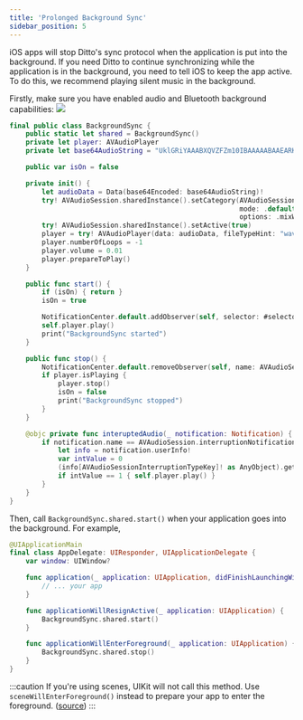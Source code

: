 ```yaml
---
title: 'Prolonged Background Sync'
sidebar_position: 5
---
```


iOS apps will stop Ditto's sync protocol when the application is put into the
background. If you need Ditto to continue synchronizing while the application is
in the background, you need to tell iOS to keep the app active. To do this, we
recommend playing silent music in the background.

Firstly, make sure you have enabled audio and Bluetooth background capabilities:
![](./background_capabilities.png)

```swift
final public class BackgroundSync {
    public static let shared = BackgroundSync()
    private let player: AVAudioPlayer
    private let base64AudioString = "UklGRiYAAABXQVZFZm10IBAAAAABAAEARKwAAIhYAQACABAAZGF0YQIAAAD8/w=="

    public var isOn = false

    private init() {
        let audioData = Data(base64Encoded: base64AudioString)!
        try! AVAudioSession.sharedInstance().setCategory(AVAudioSession.Category.playback,
                                                         mode: .default,
                                                         options: .mixWithOthers)
        try! AVAudioSession.sharedInstance().setActive(true)
        player = try! AVAudioPlayer(data: audioData, fileTypeHint: "wav")
        player.numberOfLoops = -1
        player.volume = 0.01
        player.prepareToPlay()
    }

    public func start() {
        if (isOn) { return }
        isOn = true

        NotificationCenter.default.addObserver(self, selector: #selector(interuptedAudio), name: AVAudioSession.interruptionNotification, object: AVAudioSession.sharedInstance())
        self.player.play()
        print("BackgroundSync started")
    }

    public func stop() {
        NotificationCenter.default.removeObserver(self, name: AVAudioSession.interruptionNotification, object: nil)
        if player.isPlaying {
            player.stop()
            isOn = false
            print("BackgroundSync stopped")
        }
    }

    @objc private func interuptedAudio(_ notification: Notification) {
        if notification.name == AVAudioSession.interruptionNotification && notification.userInfo != nil {
            let info = notification.userInfo!
            var intValue = 0
            (info[AVAudioSessionInterruptionTypeKey]! as AnyObject).getValue(&intValue)
            if intValue == 1 { self.player.play() }
        }
    }
}
```

Then, call ```BackgroundSync.shared.start()``` when your application goes into the background. For example,

```swift
@UIApplicationMain
final class AppDelegate: UIResponder, UIApplicationDelegate {
    var window: UIWindow?

    func application(_ application: UIApplication, didFinishLaunchingWithOptions launchOptions: [UIApplication.LaunchOptionsKey: Any]?) -> Bool {
        // ... your app
    }

    func applicationWillResignActive(_ application: UIApplication) {
        BackgroundSync.shared.start()
    }

    func applicationWillEnterForeground(_ application: UIApplication) {
        BackgroundSync.shared.stop()
    }
}
```

:::caution
If you're using scenes, UIKit will not call this method. Use `sceneWillEnterForeground()` instead to prepare your app to enter the foreground. ([source](https://developer.apple.com/documentation/uikit/uiapplicationdelegate/1623076-applicationwillenterforeground))
:::
